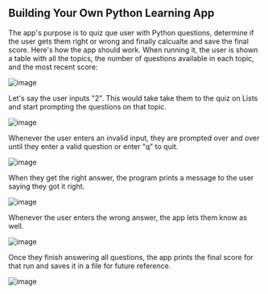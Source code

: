 ## Building Your Own Python Learning App

The app's purpose is to quiz que user with Python questions, determine if the user gets them right or wrong and finally calcualte and save the final score.
Here's how the app should work. When running it, the user is shown a table with all the topics, the number of questions available in each topic,
and the most recent score:

![image](https://user-images.githubusercontent.com/65046112/112773545-698c3f80-9004-11eb-972a-98ec8ba570bc.png)

Let's say the user inputs "2". This would take take them to the quiz on Lists and start prompting the questions on that topic.

![image](https://user-images.githubusercontent.com/65046112/112773583-8de81c00-9004-11eb-9a9a-ccc62d0e2295.png)

Whenever the user enters an invalid input, they are prompted over and over until they enter a valid question or enter "q" to quit.

![image](https://user-images.githubusercontent.com/65046112/112773633-a9532700-9004-11eb-9acf-21997c4ff276.png)

When they get the right answer, the program prints a message to the user saying they got it right.

![image](https://user-images.githubusercontent.com/65046112/112773641-b5d77f80-9004-11eb-854b-b32831b622d7.png)

Whenever the user enters the wrong answer, the app lets them know as well.

![image](https://user-images.githubusercontent.com/65046112/112773917-e966d980-9005-11eb-8f16-478908393e96.png)

Once they finish answering all questions, the app prints the final score for that run and saves it in a file for future reference.

![image](https://user-images.githubusercontent.com/65046112/112773659-c982e600-9004-11eb-9fa1-f13658b4ae31.png)
